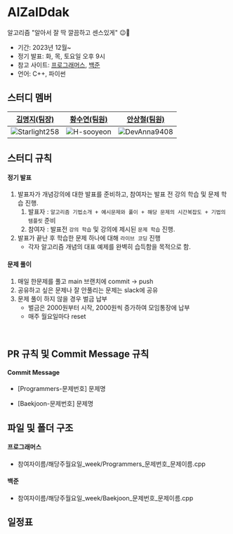 # AlZalDdak
알고리즘 "알아서 잘 딱 깔끔하고 센스있게" 😉📝

- 기간: 2023년 12월~
- 정기 발표: 화, 목, 토요일 오후 9시
- 참고 사이트: [프로그래머스](https://programmers.co.kr/learn/challenges), [백준](https://www.acmicpc.net/)
- 언어: C++, 파이썬

## 스터디 멤버

|                                     [김명지(팀장)](https://github.com/Starlight258)                                    |                          [황수연(팀원)](https://github.com/H-sooyeon)                                        |                               [안상철(팀원)](https://github.com/DevAnna9408)                                                         |
| :--------------------------------------------------------------------------------------------------------------------: | :-----------------------------------------------------------------------------------------------------------------: | :----------------------------------------------------------------------------------------------------------------: |
| ![Starlight258](https://github.com/Alzalddak/AlZalDdak/assets/78211281/fabaae0c-6295-4bff-b7b8-5a12f43d9be4)            |   ![H-sooyeon](https://github.com/Alzalddak/AlZalDdak/assets/78211281/32305973-685d-488a-a978-33cf08a7fbc0) |  ![DevAnna9408](https://github.com/Alzalddak/AlZalDdak/assets/78211281/a035efbc-931e-4593-9d99-779bb5254cf1)

## 스터디 규칙 

#### 정기 발표

1. 발표자가 개념강의에 대한 발표를 준비하고, 참여자는 발표 전 강의 학습 및 문제 학습 진행.
   1. 발표자 : `알고리즘 기법소개 + 예시문제와 풀이 + 해당 문제의 시간복잡도 + 기법의 템플릿` 준비
   2. 참여자 : 발표전 `강의 학습` 및 강의에 제시된 `문제 학습` 진행.
2. 발표가 끝난 후 학습한 문제 하나에 대해 `라이브 코딩` 진행
   - 각자 알고리즘 개념의 대표 예제를 완벽히 습득함을 목적으로 함.

#### 문제 풀이

1. 매일 한문제를 풀고 main 브랜치에 commit -> push
2. 공유하고 싶은 문제나 잘 안풀리는 문제는 slack에 공유
3. 문제 풀이 하지 않을 경우 벌금 납부
   -  벌금은 2000원부터 시작, 2000원씩 증가하여 모임통장에 납부
   -  매주 월요일마다 reset

<br/>

## PR 규칙 및 Commit Message 규칙

#### Commit Message

- [Programmers-문제번호] 문제명

- [Baekjoon-문제번호] 문제명

## 파일 및 폴더 구조

#### 프로그래머스

- 참여자이름/해당주월요일_week/Programmers_문제번호_문제이름.cpp

#### 백준

- 참여자이름/해당주월요일_week/Baekjoon_문제번호_문제이름.cpp

## 일정표

